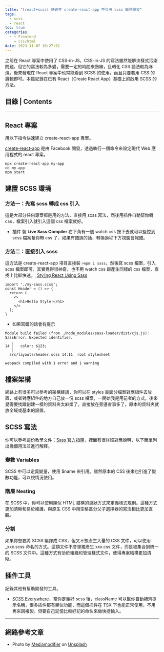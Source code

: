 ```yaml
---
title: "[react+scss] 快速在 create-react-app 中引用 scss 簡易開發"
tags:
  - scss
  - react
toc: true
categories:
  - - Frontend
    - css/html
date: 2023-11-07 10:27:52
---
```


<article class="message is-info"><div class="message-body">
之前在 React 專案中使用了 CSS-in-JS。CSS-in-JS 的寫法雖然能解決樣式污染問題，但它的寫法較為多變，需要一定的時間來熟練，且轉化 CSS 語法較為麻煩。後來發現在 React 專案中也常能看到 SCSS 的使用，而且只要套用 CSS 的邏輯即可。本篇紀錄在已有 React（Create React App）基礎上的啟用 SCSS 的方法。

</div></article>

<!--more-->

## 目錄 | Contents

<div class="my-toc">
<!-- toc -->
</div>

---

## React 專案

用以下指令快速建立 create-react-app 專案。

<div class="blockquote">
 <a href="https://create-react-app.dev/">create-react-app</a>  是由 Facebook 開發，透過執行一個命令來設定現代 Web 應用程式的 react 專案。
</div>

```
npx create-react-app my-app
cd my-app
npm start
```

## 建置 SCSS 環境

### 方法一：先寫 scss 轉成 css 引入

這是大部分任何專案都是用的方法，直接用 scss 寫法，然後用插件自動幫你轉 css，檔案引入就引入這個 css 檔案就好。

- 插件 裝 **Live Sass Compiler** 右下角有一個 watch css 按下去就可以監控到 scss 檔案幫你轉 css 了，如果有錯誤的話，轉換過程下方視窗會報錯。

### 方法二：直接引入 scss

這方法是 create-react-app 項目直接裝 `>npm i sass`，然後寫 scss 檔案，引入 scss 檔案即可，其實覺得很神奇，也不用 watch css 跟產生同樣的 css 檔案，查找上比較快速。\_[Styling React Using Sass](https://www.w3schools.com/react/react_sass_styling.asp)

```Import the Sass file
import './my-sass.scss';
const Header = () => {
  return (
    <>
      <h1>Hello Style!</h1>
    </>
  );
}
```

- 如果寫錯的話會有提示

```
Module build failed (from ./node_modules/sass-loader/dist/cjs.js):
SassError: Expected identifier.
   ╷
14 │   color: $123;
   │           ^
  src/layouts/header.scss 14:11  root stylesheet

webpack compiled with 1 error and 1 warning
```

## 檔案架構

網路上有很多可以參考的架構建議，你可以在 styles 裏面分檔案對應組件去放置，或者對應組件的地方自己放一份 scss 檔案，一開始我是用前者的方式，後來覺得要找跟創建一樣的資料夾太麻煩了，直接放在旁邊省事多了，原本的資料夾就放全域或基本的設置。

## SCSS 寫法

你可以參考這份教學文件：[Sass 官方指南](https://sass-lang.com/guide)，裡面有很詳細對應說明，以下簡單列出幾個用法並進行解釋。

### 變數 Variables

SCSS 中可以定義變量，使用 $name 來引用。雖然原本的 CSS 後來也引進了變數功能，可以視情況使用。

### 階層 Nesting

在 SCSS 中，你可以使用類似 HTML 結構的巢狀方式來定義樣式規則。這種方式更加清晰和易於維護，與原生 CSS 中用空格區分父子選擇器的寫法相比更加直觀。

### 分割

如果你想要將 SCSS 編譯成 CSS，但又不想產生大量的 CSS 文件，可以使用 \_xxx.scss 命名的方式。這類文件不會單獨產生 xxx.css 文件，而是被集合到統一的 SCSS 文件中。這種方式有助於組織和管理樣式文件，使得專案結構更加清晰。

## 插件工具

記錄其他有幫助開發的工具。

- [SCSS Everywhere](https://marketplace.visualstudio.com/items?itemName=gencer.html-slim-scss-css-class-completion)，當你定義好 scss 後，className 可以幫你自動補齊提示名稱，很多插件都有類似功能，而這個插件在 TSX 下也能正常使用，不用再來回複製，但要自己記憶比較好記的命名來做快捷輸入。

---

## 網路參考文章

<div class="ref">

- Photo by <a href="https://unsplash.com/@mediamodifier?utm_source=unsplash&utm_medium=referral&utm_content=creditCopyText">Mediamodifier</a> on <a href="https://unsplash.com/photos/nPZzZpWhPwg?utm_source=unsplash&utm_medium=referral&utm_content=creditCopyText">Unsplash</a>

</div>

